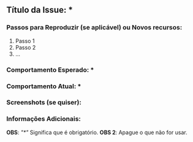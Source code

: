 ## Título da Issue: *

[//]: # (Descreva claramente o problema ou a solicitação de recurso.)

### Passos para Reproduzir (se aplicável) ou Novos recursos:

1. Passo 1
2. Passo 2
3. ...

### Comportamento Esperado: *

[//]: # (Descreva o que você esperava que acontecesse.)

### Comportamento Atual: *

[//]: # (Descreva o que está acontecendo atualmente ou o que aconteceu.)

### Screenshots (se quiser):

[//]: # (Adicione screenshots se elas ajudarem a explicar o problema.)

### Informações Adicionais:

[//]: # (Adicione qualquer informação adicional, como logs de erro, configuração do ambiente, etc.)


**OBS**: _"*"_ Significa que é obrigatório.
**OBS 2**: Apague o que não for usar.
